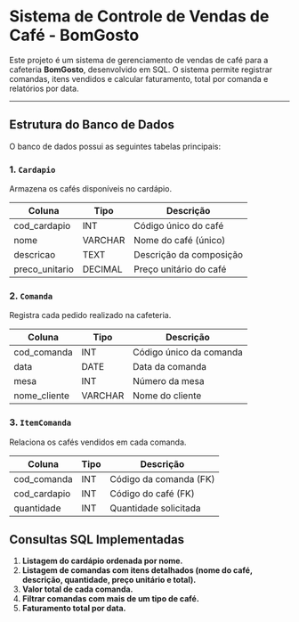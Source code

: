 # Sistema de Controle de Vendas de Café - BomGosto

Este projeto é um sistema de gerenciamento de vendas de café para a cafeteria **BomGosto**, desenvolvido em SQL. O sistema permite registrar comandas, itens vendidos e calcular faturamento, total por comanda e relatórios por data.

---

## Estrutura do Banco de Dados

O banco de dados possui as seguintes tabelas principais:

### 1. `Cardapio`
Armazena os cafés disponíveis no cardápio.

| Coluna          | Tipo        | Descrição                       |
|-----------------|------------|---------------------------------|
| cod_cardapio    | INT        | Código único do café            |
| nome            | VARCHAR    | Nome do café (único)            |
| descricao       | TEXT       | Descrição da composição         |
| preco_unitario  | DECIMAL    | Preço unitário do café          |

### 2. `Comanda`
Registra cada pedido realizado na cafeteria.

| Coluna          | Tipo        | Descrição                       |
|-----------------|------------|---------------------------------|
| cod_comanda     | INT        | Código único da comanda         |
| data            | DATE       | Data da comanda                 |
| mesa            | INT        | Número da mesa                  |
| nome_cliente    | VARCHAR    | Nome do cliente                 |

### 3. `ItemComanda`
Relaciona os cafés vendidos em cada comanda.

| Coluna          | Tipo        | Descrição                       |
|-----------------|------------|---------------------------------|
| cod_comanda     | INT        | Código da comanda (FK)          |
| cod_cardapio    | INT        | Código do café (FK)             |
| quantidade      | INT        | Quantidade solicitada           |


## Consultas SQL Implementadas

1. **Listagem do cardápio ordenada por nome.**
2. **Listagem de comandas com itens detalhados (nome do café, descrição, quantidade, preço unitário e total).**
3. **Valor total de cada comanda.**
4. **Filtrar comandas com mais de um tipo de café.**
5. **Faturamento total por data.**

